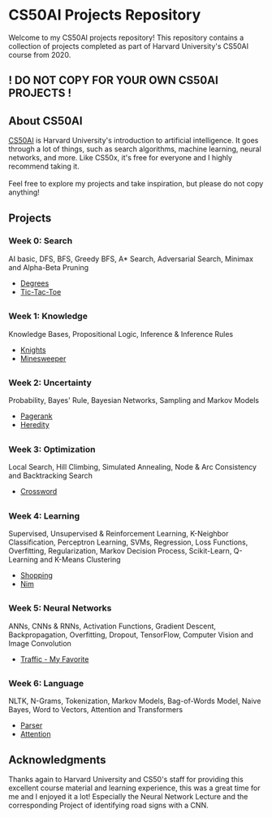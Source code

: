 # CS50AI Projects Repository

Welcome to my CS50AI projects repository! This repository contains a collection of projects completed as part of Harvard University's CS50AI course from 2020.
## ! DO NOT COPY FOR YOUR OWN CS50AI PROJECTS !

## About CS50AI

[CS50AI](https://cs50.harvard.edu/) is Harvard University's introduction to artificial intelligence. It goes through a lot of things, such as search algorithms, machine learning, neural networks, and more. Like CS50x, it's free for everyone and I highly recommend taking it.
<br><br> Feel free to explore my projects and take inspiration, but please do not copy anything!

## Projects

### Week 0: Search
AI basic, DFS, BFS, Greedy BFS, A* Search, Adversarial Search, Minimax and Alpha-Beta Pruning
- [Degrees](./degrees)
- [Tic-Tac-Toe](./tictactoe)
##

### Week 1: Knowledge
Knowledge Bases, Propositional Logic, Inference & Inference Rules
- [Knights](./knights)
- [Minesweeper](./minesweeper)
##

### Week 2: Uncertainty
Probability, Bayes' Rule, Bayesian Networks, Sampling and Markov Models
- [Pagerank](./pagerank)
- [Heredity](./heredity)
##

### Week 3: Optimization
Local Search, Hill Climbing, Simulated Annealing, Node & Arc Consistency and Backtracking Search
- [Crossword](./crossword)
##

### Week 4: Learning
Supervised, Unsupervised & Reinforcement Learning, K-Neighbor Classification, Perceptron Learning, SVMs, Regression, Loss Functions, Overfitting, Regularization, Markov Decision Process, Scikit-Learn, Q-Learning and K-Means Clustering
- [Shopping](./shopping)
- [Nim](./nim)
##

### Week 5: Neural Networks
ANNs, CNNs & RNNs, Activation Functions, Gradient Descent, Backpropagation, Overfitting, Dropout, TensorFlow, Computer Vision and Image Convolution
- [Traffic - My Favorite](./traffic)
##

### Week 6: Language
NLTK, N-Grams, Tokenization, Markov Models, Bag-of-Words Model, Naive Bayes, Word to Vectors, Attention and Transformers
- [Parser](./parser)
- [Attention](./attention)
##


## Acknowledgments
Thanks again to Harvard University and CS50's staff for providing this excellent course material and learning experience, this was a great time for me and I enjoyed it a lot! Especially the Neural Network Lecture and the corresponding Project of identifying road signs with a CNN.
